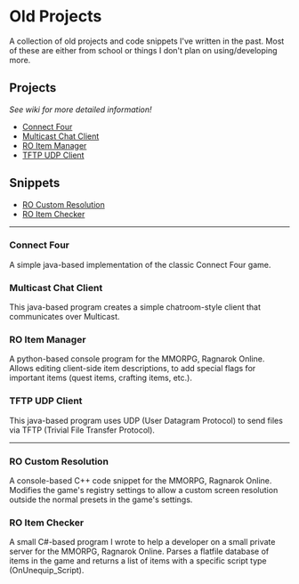 # Old Projects

A collection of old projects and code snippets I've written in the past. Most of these are either from school or things I don't plan on using/developing more.

## Projects

*See wiki for more detailed information!*

- [Connect Four](#connect-four)
- [Multicast Chat Client](#multicast-chat-client)
- [RO Item Manager](#ro-item-manager)
- [TFTP UDP Client](#tftp-udp-client)


## Snippets

- [RO Custom Resolution](#ro-custom-resolution)
- [RO Item Checker](#ro-item-checker)

---

### Connect Four
A simple java-based implementation of the classic Connect Four game.

### Multicast Chat Client
This java-based program creates a simple chatroom-style client that communicates over Multicast.

### RO Item Manager
A python-based console program for the MMORPG, Ragnarok Online. Allows editing client-side item descriptions, to add special flags for important items (quest items, crafting items, etc.).

### TFTP UDP Client
This java-based program uses UDP (User Datagram Protocol) to send files via TFTP (Trivial File Transfer Protocol).

---

### RO Custom Resolution
A console-based C++ code snippet for the MMORPG, Ragnarok Online. Modifies the game's registry settings to allow a custom screen resolution outside the normal presets in the game's settings.

### RO Item Checker
A small C#-based program I wrote to help a developer on a small private server for the MMORPG, Ragnarok Online. Parses a flatfile database of items in the game and returns a list of items with a specific script type (OnUnequip_Script).
